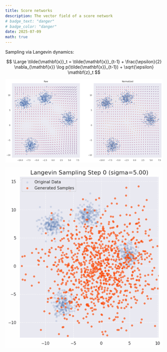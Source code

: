 ```yaml
---
title: Score networks
description: The vector field of a score network
# badge_text: "danger"
# badge_color: "danger"
date: 2025-07-09
math: true
---
```


Sampling via Langevin dynamics:

$$
\Large
\tilde{\mathbf{x}}_t = \tilde{\mathbf{x}}_{t-1} + \frac{\epsilon}{2} \nabla_{\mathbf{x}} \log p(\tilde{\mathbf{x}}_{t-1}) + \sqrt{\epsilon} \mathbf{z}_t
$$


![Score networks](/assets/img/ncsn.png)

![Langevin sampling](/assets/img/ncsn-sampling.gif)
